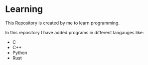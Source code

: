 # Learning

This Repository is created by me to learn programming.

In this repository I have added programs in different langauges like: 
* C
* C++
* Python
* Rust